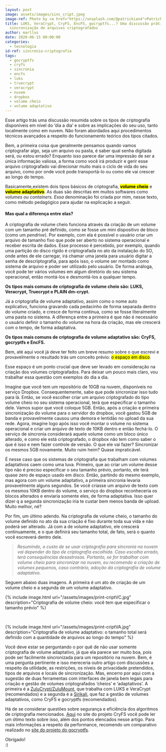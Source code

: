 ```yaml
---
layout: post
image: assets/images/sinc_cript.jpeg
image-ref: Photo by <a href="https://unsplash.com/@patrickian4">Patrick Fore</a>
title: LUKS, VeraCrypt, CryFS, EncFS, gocryptfs...? Uma discussão prática sobre
  sincronização de arquivos criptografados
author: marllus
date: 2020-06-15 00:00:00
categories:
  - tecnologia
id-ref: sincronia-criptografia
tags:
  - gocryptfs
  - cryfs
  - sincronia
  - encfs
  - luks
  - truecrypt
  - veracrypt
  - nuvem
  - dropbox
  - volume cheio
  - volume adaptativo
---
```


Esse artigo trás uma discussão resumida sobre os tipos de criptografia disponíveis em nível do ‘dia a dia’ e sobre as implicações do seu uso, tanto localmente como em nuvem. Não foram abordados aqui procedimentos técnicos avançados a respeito do funcionamento teórico dos tipos citados.

Bem, a primeira coisa que geralmente pensamos quando vamos criptografar algo, seja um arquivo ou pasta, é saber qual senha digitada será, ou estou errado? Enquanto isso parece dar uma impressão de ser a única informação valiosa, a forma como você irá produzir e gerir esse arquivo criptografado vai direcionar muito mais o ciclo de vida do seu arquivo, como por onde você pode transportá-lo ou como ele vai crescer ao longo do tempo.

Basicamente,existem dois tipos básicos de criptografia, **<mark>volume cheio</mark>** e **<mark>volume adaptativo</mark>**. As duas são descritas em muitos softwares como *volumes ou containers.* *Essa* denominação foi criada por mim, nesse texto, como método pedagógico para ajudar na explicação a seguir.

#### Mas qual a diferença entre elas?

A criptografia de volume cheio funciona através da criação de um volume com um tamanho pré definido, como se fosse um mini dispositivo de bloco (como um *pendrive*). Por exemplo, com ela é possível o usuário criar um arquivo de tamanho fixo que pode ser aberto no sistema operacional e receber escrita de dados. Esse processo é percebido, por exemplo, quando uma partição do disco rígido é criptografada no ato da instalação do SO, onde antes de ele carregar, irá chamar uma janela para usuário digitar a senha de descriptografia, para após isso, o volume ser montado como sistema de arquivo e poder ser utilizado pelo usuário. De forma análoga, você pode ter vários volumes em algum diretório do seu sistema operacional, então montá-los e desmontá-los a qualquer tempo.

**Os tipos mais comuns de criptografia de volume cheio são: LUKS, Veracrypt, Truecrypt e PLAIN dm-crypt.**

Já a criptografia de volume adaptativo, assim como o nome auto
explicativo, funciona gravando cada pedacinho de forma separada dentro do volume criado, e cresce de forma contínua, como se fosse literalmente uma pasta no sistema. A diferença entre a primeira é que não é necessário o usuário definir o tamanho do volume na hora da criação, mas ele crescerá com o tempo, de forma adaptativa.

**Os tipos mais comuns de criptografia de volume adaptativo são: CryFS, gocryptfs e EncFS.**

Bem, até aqui você já deve ter feito um breve resumo sobre o que
escrevi e provavelmente o resultado trás um conceito prévio: <mark>o espaço em disco</mark>.

Esse espaço é um ponto crucial que deve ser levado em consideração na criação dos volumes criptografados. Para deixar um pouco mais claro, vou trabalhar essa questão com exemplos do dia a dia.

Imagine que você tem um repositório de 10GB na nuvem, disponíveis no
serviço Dropbox. Consequentemente, sabe que pode sincronizar isso tudo para lá. Então, se você escolher criar um arquivo criptografado do tipo volume cheio no seu sistema operacional, terá que especificar o tamanho dele. Vamos supor que você coloque 5GB. Então, após a criação e primeira sincronização do volume para o servidor do dropbox, você gastou 5GB de banda e provavelmente causou uma demora e lentidão no upload da sua rede. Agora, imagine logo após isso você montar o volume no sistema operacional e criar um arquivo de texto de 10KB dentro e então fechá-lo. O serviço de sincronia considerará aquele volume como um bloco único alterado, e como ele está criptografado, o dropbox não tem como saber o que é isso e nem fazer controle de versão. O que ele vai fazer? Sincronizar os mesmos 5GB novamente. Muito ruim heim? Quase impraticável.

É nesse caso que os sistemas de criptografia que trabalham com volumes
adaptativos caem como uma luva. Primeiro, que ao criar um volume
desse tipo não é preciso especificar o seu tamanho prévio, portanto, ele terá quase zero de espaço usado em disco. Então, partindo do mesmo exemplo, mas agora com um volume adaptativo, a primeira sincronia levaria provavelmente alguns segundos. Se você criasse um arquivo de texto com os mesmos 10KB dentro do volume, o serviço do dropbox reconheceria os blocos alterados e enviaria somente eles, de forma adaptativa. Isso quer dizer q a segunda sincronização iria te custar bem menos banda de upload.
Muito melhor, né?

Por fim, um último adendo. Na criptografia de volume cheio, o tamanho do volume definido no ato da sua criação é fixo durante toda sua vida e não poderá ser alterado. Já com a de volume adaptativo, ele crescerá continuamente, e o que definirá seu tamanho total, de fato, será o quanto você escreverá dentro dele.

> *Resumindo, o custo de se usar criptografia para sincronia na nuvem vai depender do tipo de criptografia escolhida. Caso escolha errado, terá
> consequências desastrosas. Portanto, se for trabalhar com volume cheio para sincronizar na nuvem, eu recomendo a criação de volumes pequenos, caso contrário, adoção da criptografia de volume adaptativo.*

Seguem abaixo duas imagens. A primeira é um ato de criação de um volume
cheio e a segunda de um volume adaptativo.

{% include image.html url="/assets/images/print-criptVC.jpg" description="Criptografia de volume cheio: você tem que especificar o tamanho prévio" %}

<br>

{% include image.html url="/assets/images/print-criptVA.jpg" description="Criptografia de volume adaptativo: o tamanho total será definido com a quantidade de arquivos ao longo do tempo" %}

<p></p>

Você deve estar se perguntando o por quê de não usar somente criptografia de volume adaptativo, já que ela parece ser muito boa, pois pode ser facilmente sincronizada para um repositório na nuvem. Bem, é uma pergunta pertinente e isso mereceria outro artigo com discussões a respeito da utilidade, as restrições, os níveis de privacidade pretendidos, tipos de arquivos e locais de sincronização. Mas, encerro por aqui com a sugestão de duas ferramentas com interfaces de janela bem legais para criação e gestão de volumes criptografados ‘cheios’ e ‘adaptativos’. A primeira é a [ZuluCrypt/ZuluMount](https://mhogomchungu.github.io/zuluCrypt/), que trabalha com LUKS e VeraCrypt (recomendados) e a segunda é a [Sirikali](https://mhogomchungu.github.io/sirikali/), que faz a gestão de volumes adaptativos, como CryFS e gocryptfs (recomendados).

Há de se considerar questões sobre segurança e eficiência dos algoritmos de criptografia mencionados. [Aqui](https://www.cryfs.org/comparison) no site do projeto CryFS você pode ler um ótimo texto sobre isso, além dos pontos elencados nesse artigo. Para mais informações a respeito da performance, recomendo um comparativo realizado no [site do projeto do gocryptfs](https://nuetzlich.net/gocryptfs/comparison/).

Obrigado!<br>:)

